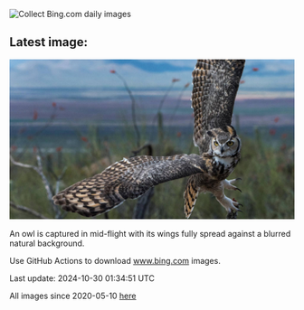 ![Collect Bing.com daily images](https://github.com/counter2015/bing-daily-images/workflows/Collect%20Bing.com%20daily%20images/badge.svg)
## Latest image:
![](images/GreatOwl.jpg)

An owl is captured in mid-flight with its wings fully spread against a blurred natural background.

Use GitHub Actions to download www.bing.com images.

Last update: 2024-10-30 01:34:51 UTC

All images since 2020-05-10 [here](https://github.com/counter2015/bing-daily-images/tree/master/images)
